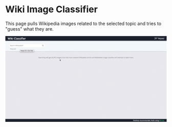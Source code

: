 # Wiki Image Classifier

This page
pulls Wikipedia images related to the selected topic and tries to
"guess" what they are.


![Astronaut](astronaut_search.gif)
